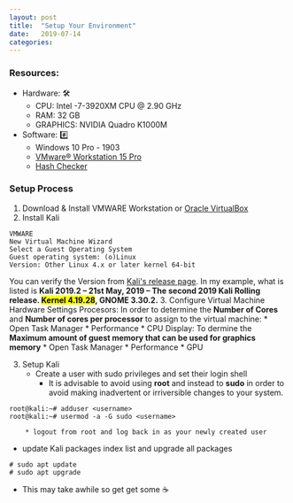 ```yaml
---
layout: post
title:  "Setup Your Environment"
date:   2019-07-14
categories: 
---
```


### Resources:
* Hardware: :hammer_and_wrench:
	* CPU: Intel -7-3920XM CPU @ 2.90 GHz
	* RAM: 32 GB 
	* GRAPHICS: NVIDIA Quadro K1000M
* Software: :hash:
	* Windows 10 Pro - 1903
	* [VMware® Workstation 15 Pro][VMWARE]
	* [Hash Checker][HASH]

### Setup Process 
1. Download & Install VMWARE Workstation or [Oracle VirtualBox][ORACLE] 
2. Install Kali
```
VMWARE 
New Virtual Machine Wizard
Select a Guest Operating System
Guest operating system: (o)Linux
Version: Other Linux 4.x or later kernel 64-bit
```
You can verify the Version from [Kali's release page][KALI]. In my example, what is listed is **Kali 2019.2 – 21st May, 2019 – The second 2019 Kali Rolling release. <mark>Kernel 4.19.28</mark>, GNOME 3.30.2.**
3. Configure Virtual Machine Hardware Settings
Procesors: In order to determine the **Number of Cores** and **Number of cores per processor** to assign to the virtual machine:
	*	Open Task Manager
		*	Performance
			*	CPU
Display: To dermine the **Maximum amount of guest memory that can be used for graphics memory**
	*	Open Task Manager
		*	Performance 
			*	GPU

3. Setup Kali
	*	Create a user with sudo privileges and set their login shell
		*	It is advisable to avoid using **root** and instead to **sudo** in order to avoid making inadvertent or irriversible changes to your system.	
```console
root@kali:~# adduser <username>
root@kali:~# usermod -a -G sudo <username>
```
		* logout from root and log back in as your newly created user
* update Kali packages index list and upgrade all packages
```console
# sudo apt update
# sudo apt upgrade
```
* This may take awhile so get get some :coffee:






[VMWARE]: https://www.vmware.com/products/workstation-pro.html
[HASH]: https://hashchecker.net/
[ORACLE]: https://www.virtualbox.org/
[KALI]: https://www.kali.org/kali-linux-releases/
